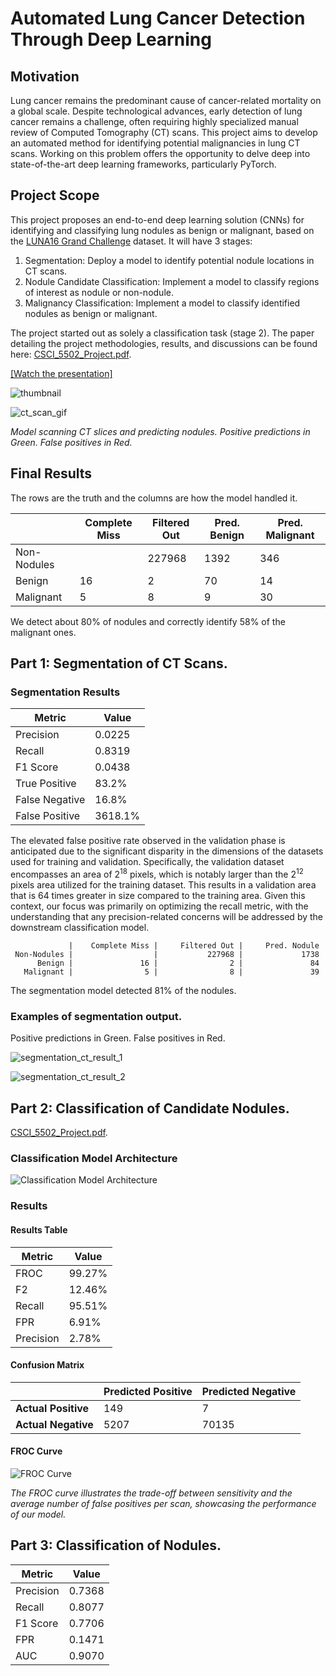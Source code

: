 # Automated Lung Cancer Detection Through Deep Learning

## Motivation
Lung cancer remains the predominant cause of cancer-related mortality on a global scale. Despite technological advances, early detection of lung cancer remains a challenge, often requiring highly specialized manual review of Computed Tomography (CT) scans. This project aims to develop an automated method for identifying potential malignancies in lung CT scans. Working on this problem offers the opportunity to delve deep into state-of-the-art deep learning frameworks, particularly PyTorch.

## Project Scope
This project proposes an end-to-end deep learning solution (CNNs) for identifying and classifying lung nodules as benign or malignant, based on the [LUNA16 Grand Challenge](https://luna16.grand-challenge.org) dataset. It will have 3 stages:
1. Segmentation: Deploy a model to identify potential nodule locations in CT scans.
2. Nodule Candidate Classification: Implement a model to classify regions of interest as nodule or non-nodule.
3. Malignancy Classification: Implement a model to classify identified nodules as benign or malignant.

The project started out as solely a classification task (stage 2). The paper detailing the project methodologies, results, and discussions can be found here: [CSCI_5502_Project.pdf](CSCI_5502_Project.pdf).

[[Watch the presentation]](https://youtu.be/ovUrZZ6Hyj8)

![thumbnail](images/thumbnail.jpg)

![ct_scan_gif](images/ct_scan.gif)

*Model scanning CT slices and predicting nodules. Positive predictions in Green. False positives in Red.*

## Final Results
The rows are the truth and the columns are how the model handled it.

|              | Complete Miss | Filtered Out | Pred. Benign | Pred. Malignant |
|--------------|---------------|--------------|--------------|----------------|
| Non-Nodules  |               | 227968       | 1392         | 346            |
| Benign       | 16            | 2            | 70           | 14             |
| Malignant    | 5             | 8            | 9            | 30             |

We detect about 80% of nodules and correctly identify 58% of the malignant ones. 

## Part 1: Segmentation of CT Scans.

### Segmentation Results

| Metric           | Value      |
|------------------|------------|
| Precision        | 0.0225     |
| Recall           | 0.8319     |
| F1 Score         | 0.0438     |
| True Positive    | 83.2%      |
| False Negative   | 16.8%      |
| False Positive   | 3618.1%    |

The elevated false positive rate observed in the validation phase is anticipated due to the significant disparity in the dimensions of the datasets used for training and validation. Specifically, the validation dataset encompasses an area of $2^{18}$ pixels, which is notably larger than the $2^{12}$ pixels area utilized for the training dataset. This results in a validation area that is 64 times greater in size compared to the training area. Given this context, our focus was primarily on optimizing the recall metric, with the understanding that any precision-related concerns will be addressed by the downstream classification model. 

                 |    Complete Miss |     Filtered Out |     Pred. Nodule
     Non-Nodules |                  |           227968 |             1738
          Benign |               16 |                2 |               84
       Malignant |                5 |                8 |               39

The segmentation model detected 81% of the nodules.

### Examples of segmentation output. 

Positive predictions in Green. False positives in Red.

![segmentation_ct_result_1](images/seg_val.png)

![segmentation_ct_result_2](images/seg_val_2.png)

## Part 2: Classification of Candidate Nodules.
[CSCI_5502_Project.pdf](CSCI_5502_Project.pdf).

### Classification Model Architecture
![Classification Model Architecture](images/model_arch.png)

### Results

#### Results Table

| Metric    | Value    |
|-----------|----------|
| FROC      | 99.27%   |
| F2        | 12.46%   |
| Recall    | 95.51%   |
| FPR       | 6.91%    |
| Precision | 2.78%    |


#### Confusion Matrix

|                  | Predicted Positive | Predicted Negative |
|------------------|--------------------|--------------------|
| **Actual Positive** | 149                | 7                  |
| **Actual Negative** | 5207               | 70135              |


#### FROC Curve
![FROC Curve](images/froc.jpg)

*The FROC curve illustrates the trade-off between sensitivity and the average number of false positives per scan, showcasing the performance of our model.*

## Part 3: Classification of Nodules.

| Metric       | Value    |
|--------------|----------|
| Precision    | 0.7368   |
| Recall       | 0.8077   |
| F1 Score     | 0.7706   |
| FPR          | 0.1471   |
| AUC          | 0.9070   |